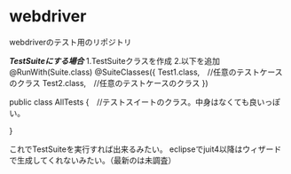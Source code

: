 webdriver
=========

webdriverのテスト用のリポジトリ

***TestSuiteにする場合***
1.TestSuiteクラスを作成
2.以下を追加
@RunWith(Suite.class)
@SuiteClasses({
	Test1.class,　//任意のテストケースのクラス
	Test2.class,　//任意のテストケースのクラス
})

public class AllTests {　//テストスイートのクラス。中身はなくても良いっぽい。

}

これでTestSuiteを実行すれば出来るみたい。
eclipseでjuit4以降はウィザードで生成してくれないみたい。（最新のは未調査）